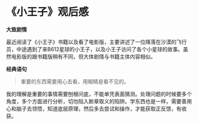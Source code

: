 <!--
 * @Author: caixin 1058360098@qq.com
 * @Date: 2024-05-25 17:53:45
 * @LastEditors: caixin 1058360098@qq.com
 * @LastEditTime: 2024-05-25 18:02:52
 * @FilePath: \docsify\docs\articles\read\r9.md
 * @Description: 这是默认设置,请设置`customMade`, 打开koroFileHeader查看配置 进行设置: https://github.com/OBKoro1/koro1FileHeader/wiki/%E9%85%8D%E7%BD%AE
-->
# 《小王子》观后感

**大致剧情**

最近阅读了《小王子》书籍以及看了电影版，主要讲述了一位降落在沙漠的飞行员，中途遇到了来B612星球的小王子，以及小王子访问了各个小星球的故事。虽然电影版的跟书籍版稍有不同，但大体剧情与书籍主体内容相似。

**经典语句**

>重要的东西需要用心去看，用眼睛是看不见的。

我的理解是重要的事情需要刨根问底，不能单凭表面猜测。处理问题的时候要多个角度，多个方面进行分析，切勿陷入断章取义的陷阱。学东西也是一样，需要善用心和脑子去领悟，知道底层原理，然后多去尝试和操作，才能获取正反馈，有收获。